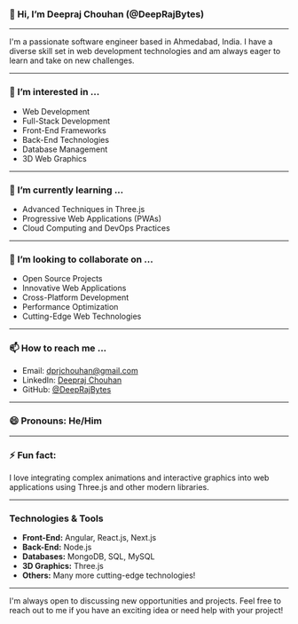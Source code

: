 ### 👋 Hi, I’m Deepraj Chouhan (@DeepRajBytes)

---

I'm a passionate software engineer based in Ahmedabad, India. I have a diverse skill set in web development technologies and am always eager to learn and take on new challenges.

---

### 👀 I’m interested in ...
- Web Development
- Full-Stack Development
- Front-End Frameworks
- Back-End Technologies
- Database Management
- 3D Web Graphics

---

### 🌱 I’m currently learning ...
- Advanced Techniques in Three.js
- Progressive Web Applications (PWAs)
- Cloud Computing and DevOps Practices

---

### 💞️ I’m looking to collaborate on ...
- Open Source Projects
- Innovative Web Applications
- Cross-Platform Development
- Performance Optimization
- Cutting-Edge Web Technologies

---

### 📫 How to reach me ...
- Email: dprjchouhan@gmail.com
- LinkedIn: [Deepraj Chouhan](https://www.linkedin.com/in/deepraj-chouhan-271399204)
- GitHub: [@DeepRajBytes](https://github.com/DeepRajBytes)

---

### 😄 Pronouns: He/Him

---

### ⚡ Fun fact:
I love integrating complex animations and interactive graphics into web applications using Three.js and other modern libraries.

---

### Technologies & Tools
- **Front-End:** Angular, React.js, Next.js
- **Back-End:** Node.js
- **Databases:** MongoDB, SQL, MySQL
- **3D Graphics:** Three.js
- **Others:** Many more cutting-edge technologies!

---

I'm always open to discussing new opportunities and projects. Feel free to reach out to me if you have an exciting idea or need help with your project!

